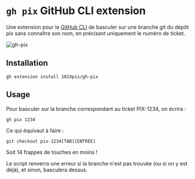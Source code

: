 # `gh pix` GitHub CLI extension

Une extension pour le [GitHub CLI](https://github.com/cli/cli) de basculer sur une branche git du dépôt pix sans connaître son nom, en précisant uniquement le numéro de ticket.

![gh-pix](https://user-images.githubusercontent.com/5627688/133617961-a16d7626-8cab-4e03-9549-7b8892b1e2c5.png)

## Installation
```shell
gh extension install 1024pix/gh-pix
```

## Usage

Pour basculer sur la branche correspondant au ticket PIX-1234, on écrira :

```shell
gh pix 1234
```

Ce qui équivaut à faire :

```shell
git checkout pix-1234[TAB][ENTRÉE]
```

Soit 14 frappes de touches en moins !

Le script renverra une erreur si la branche n'est pas trouvée (ou si on y est déjà),
et sinon, basculera dessus.
